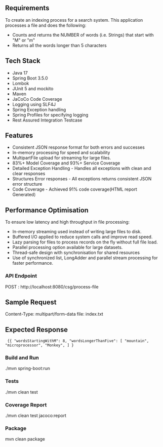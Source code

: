 ## Requirements

To create an indexing process for a search system. This application processes a file and does the following:
- Counts and returns the NUMBER of words (i.e. Strings) that start with "M" or "m"
- Returns all the words longer than 5 characters

## Tech Stack
* Java 17
* Spring Boot 3.5.0
* Lombok
* JUnit 5 and mockito
* Maven
* JaCoCo Code Coverage
* Logging using SLF4J
* Spring Exception handling 
* Spring Profiles for specifying logging
* Rest Assured Integration Testcase

## Features

* Consistent JSON response format for both errors and successes
* In-memory processing for speed and scalability
* MultipartFile upload for streaming for large files.
* 83%+ Model Coverage and 93%+ Service Coverage
* Detailed Exception Handling - Handles all exceptions with clean and clear responses
* Structures Error responses -  All exceptions returns consistent JSON error structure
* Code Coverage - Achieved 91% code coverage(HTML report Generated)

## Performance Optimisation 

To ensure low latency and high throughput in file processing:

* In-memory streaming used instead of writing large files to disk.
* Buffered I/O applied to reduce system calls and improve read speed.
* Lazy parsing for files to process records on the fly without full file load.
* Parallel processing option available for large datasets.
* Thread-safe design with synchronisation for shared resources
* Use of synchronized list, LongAdder and parallel stream processing for faster performance.

### API Endpoint

POST : http://localhost:8080/csg/process-file

## Sample Request

Content-Type: multipart/form-data
file: index.txt

## Expected Response
`
{{
"wordsStartingWithM": 8,
"wordsLongerThanFive": [
"mountain",
"microprocessor",
"Monkey",
]
}`

### Build and Run
./mvn spring-boot:run

### Tests
./mvn clean test 

### Coverage Report

./mvn clean test jacoco:report

### Package 

mvn clean package


